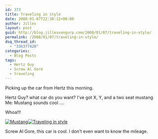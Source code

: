 ```yaml
---
id: 373
title: Traveling in style
date: 2008-01-07T22:38:12+00:00
author: Jilles
layout: post
guid: http://blog.jillesvangurp.com/2008/01/07/traveling-in-style/
permalink: /2008/01/07/traveling-in-style/
dsq_thread_id:
  - "336377428"
categories:
  - Blog Posts
tags:
  - Hertz Guy
  - Screw Al Gore
  - traveling
---
```

Picking up the car from Hertz this morning.

Hertz Guy? what car do you want? I've got X, Y, and a two seat mustang
Me: Mustang sounds cool ....

Whoa!!!

[![Mustang](https://www.jillesvangurp.com/wp-content/uploads/2008/01/mustang2.jpg)](https://www.jillesvangurp.com/wp-content/uploads/2008/01/mustang2.jpg)[![Traveling in style](https://www.jillesvangurp.com/wp-content/uploads/2008/01/mustang1.jpg)](https://www.jillesvangurp.com/wp-content/uploads/2008/01/mustang1.jpg)

Screw Al Gore, this car is cool. I don't even want to know the mileage. 
